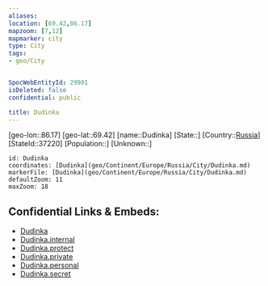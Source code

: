 ```yaml
---
aliases: 
location: [69.42,86.17]
mapzoom: [7,12] 
mapmarker: city 
type: City
tags:
- geo/City


SpocWebEntityId: 29901
isDeleted: false
confidential: public

title: Dudinka
---
```

[geo-lon::86.17]
[geo-lat::69.42]
[name::Dudinka]
[State::]
[Country::[Russia](geo/Continent/Europe/Russia.md)]
[StateId::37220]
[Population::]
[Unknown::]


```leaflet
id: Dudinka
coordinates: [Dudinka](geo/Continent/Europe/Russia/City/Dudinka.md)
markerFile: [Dudinka](geo/Continent/Europe/Russia/City/Dudinka.md)
defaultZoom: 11 
maxZoom: 18
```


## Confidential Links & Embeds: 
- [Dudinka](../../../../../../_public/geo/Continent/Europe/Russia/City/Dudinka.md) 
- [Dudinka.internal](../../../../../../_internal/geo/Continent/Europe/Russia/City/Dudinka.internal.md) 
- [Dudinka.protect](../../../../../../_protect/geo/Continent/Europe/Russia/City/Dudinka.protect.md) 
- [Dudinka.private](../../../../../../_private/geo/Continent/Europe/Russia/City/Dudinka.private.md) 
- [Dudinka.personal](../../../../../../_personal/geo/Continent/Europe/Russia/City/Dudinka.personal.md) 
- [Dudinka.secret](../../../../../../_secret/geo/Continent/Europe/Russia/City/Dudinka.secret.md) 
